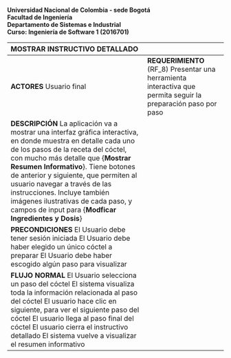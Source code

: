   
**Universidad Nacional de Colombia \- sede Bogotá**  
**Facultad de Ingeniería**  
**Departamento de Sistemas e Industrial**  
**Curso:  Ingeniería de Software 1 (2016701)**

| MOSTRAR INSTRUCTIVO DETALLADO |  |
| :---- | :---- |
| **ACTORES** Usuario final | **REQUERIMIENTO** (RF\_8) Presentar una herramienta interactiva que permita seguir la preparación paso por paso |
| **DESCRIPCIÓN** La aplicación va a mostrar una interfaz gráfica interactiva, en donde muestra en detalle cada uno de los pasos de la receta del cóctel, con mucho más detalle que {**Mostrar Resumen Informativo**}. Tiene botones de anterior y siguiente, que permiten al usuario navegar a través de las instrucciones. Incluye también imágenes ilustrativas de cada paso, y campos de input para {**Modficar Ingredientes y Dosis**}  |  |
| **PRECONDICIONES** El Usuario debe tener sesión iniciada El Usuario debe haber elegido un único cóctel a preparar El Usuario debe haber escogido algún paso para visualizar  |  |
| **FLUJO NORMAL** El Usuario selecciona un paso del cóctel El sistema visualiza toda la información relacionada al paso del cóctel El usuario hace clic en siguiente, para ver el siguiente paso del cóctel El usuario llega al paso final del cóctel El usuario cierra el instructivo detallado El sistema vuelve a visualizar el resumen informativo |  |

